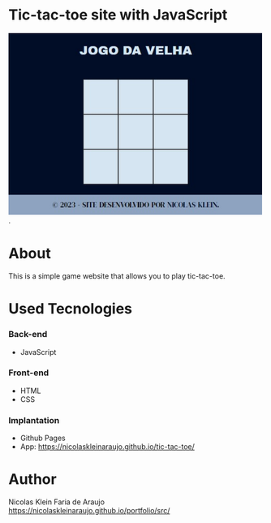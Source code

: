 # Tic-tac-toe site with JavaScript
 <img src="./assets/home-page.jpg" width="500">.

# About
 This is a simple game website that allows you to play tic-tac-toe.

# Used Tecnologies
 ### Back-end
 - JavaScript

 ### Front-end
 - HTML
 - CSS

 ### Implantation
 - Github Pages
 - App: https://nicolaskleinaraujo.github.io/tic-tac-toe/

# Author
 Nicolas Klein Faria de Araujo <br>
 https://nicolaskleinaraujo.github.io/portfolio/src/
